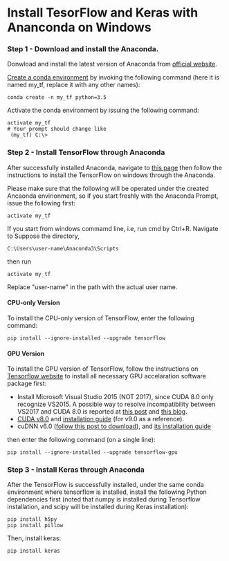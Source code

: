 # Install TesorFlow and Keras with Ananconda on Windows

### Step 1 - Download and install the Anaconda. 
Donwload and install the latest version of Anaconda from [official website](https://www.anaconda.com/download/). 

[Create a conda environment](https://conda.io/docs/user-guide/tasks/manage-environments.html#creating-an-environment-from-an-environment-yml-file) by invoking the following command (here it is named my_tf, replace it with any other names):
```
conda create -n my_tf python=3.5 
```
Activate the conda environment by issuing the following command:
```
activate my_tf
# Your prompt should change like
 (my_tf) C:\>
```

### Step 2 - Install TensorFlow through Anaconda
After successfully installed Anaconda, navigate to [this page](https://www.tensorflow.org/install/install_windows#installing_with_anaconda) then follow the instructions to install the TensorFlow on windows through the Anaconda. 

Please make sure that the following will be operated under the created Ancaonda envirionment, so if you start freshly with the Anaconda Prompt, issue the following first:
```
activate my_tf
```
If you start from windows commamd line, i.e, run cmd by Ctrl+R. Navigate to Suppose the directory, 
```
C:\Users\user-name\Anaconda3\Scripts
```
then run
```
activate my_tf
```
Replace "user-name" in the path with the actual user name.

#### CPU-only Version
To install the CPU-only version of TensorFlow, enter the following command:
```
pip install --ignore-installed --upgrade tensorflow 
```

#### GPU Version
To install the GPU version of TensorFlow, follow the instructions on [Tensorflow website](https://www.tensorflow.org/install/install_windows#requirements_to_run_tensorflow_with_gpu_support) to install all necessary GPU accelaration software package first:
- Install Microsoft Visual Studio 2015 (NOT 2017), since CUDA 8.0 only recognize VS2015. A possible way to resolve incompatibility between VS2017 and CUDA 8.0 is reported at [this post](https://stackoverflow.com/questions/43745099/using-cuda-with-visual-studio-2017) and [this blog](https://www.olegtarasov.me/how-to-build-cuda-toolkit-projects-in-visual-studio-2017/).
- [CUDA v8.0](https://developer.nvidia.com/cuda-80-ga2-download-archive) and [installation guide](http://docs.nvidia.com/cuda/cuda-installation-guide-microsoft-windows/index.html) (for v9.0 as a reference). 
- cuDNN v6.0 ([follow this post to download](https://devtalk.nvidia.com/default/topic/1023497/gpu-accelerated-libraries/no-link-to-download-cudnn-v6-or-v6-1/1)), and [its installation guide](http://docs.nvidia.com/deeplearning/sdk/cudnn-install/index.html#install-windows)


then enter the following command (on a single line):
```
pip install --ignore-installed --upgrade tensorflow-gpu 
```

### Step 3 - Install Keras through Anaconda
After the TensorFlow is successfully installed, under the same conda environment where tensorflow is installed, install the following Python dependencies first (noted that numpy is installed during Tensorflow installation, and scipy will be installed during Keras installation):
```
pip install h5py
pip install pillow
```
Then, install keras:
```
pip install keras
```
